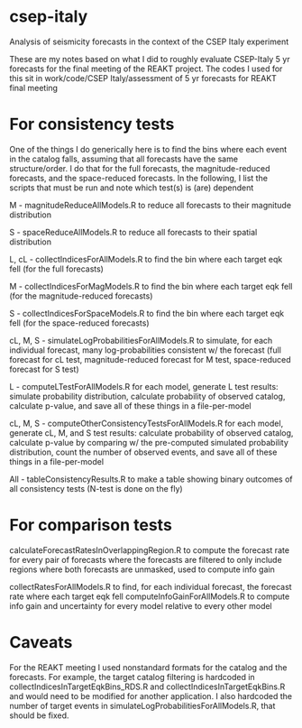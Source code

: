 # csep-italy
Analysis of seismicity forecasts in the context of the CSEP Italy experiment

These are my notes based on what I did to roughly evaluate CSEP-Italy 5 yr forecasts for the final meeting of the REAKT project. The codes I used for this sit in work/code/CSEP Italy/assessment of 5 yr forecasts for REAKT final meeting

# For consistency tests
One of the things I do generically here is to find the bins where each event in the catalog falls, assuming that all forecasts have the same structure/order. I do that for the full forecasts, the magnitude-reduced forecasts, and the space-reduced forecasts. In the following, I list the scripts that must be run and note which test(s) is (are) dependent

M - magnitudeReduceAllModels.R to reduce all forecasts to their magnitude distribution

S - spaceReduceAllModels.R to reduce all forecasts to their spatial distribution

L, cL - collectIndicesForAllModels.R to find the bin where each target eqk fell (for the full forecasts)

M - collectIndicesForMagModels.R to find the bin where each target eqk fell (for the magnitude-reduced forecasts)

S - collectIndicesForSpaceModels.R to find the bin where each target eqk fell (for the space-reduced forecasts)

cL, M, S - simulateLogProbabilitiesForAllModels.R to simulate, for each individual forecast, many log-probabilities consistent w/ the forecast (full forecast for cL test, magnitude-reduced forecast for M test, space-reduced forecast for S test)


L - computeLTestForAllModels.R for each model, generate L test results: simulate probability distribution, calculate probability of observed catalog, calculate p-value, and save all of these things in a file-per-model

cL, M, S - computeOtherConsistencyTestsForAllModels.R for each model, generate cL, M, and S test results: calculate probability of observed catalog, calculate p-value by comparing w/ the pre-computed simulated probability distribution, count the number of observed events, and save all of these things in a file-per-model

All - tableConsistencyResults.R to make a table showing binary outcomes of all consistency tests (N-test is done on the fly)

# For comparison tests
calculateForecastRatesInOverlappingRegion.R to compute the forecast rate for every pair of forecasts where the forecasts are filtered to only include regions where both forecasts are unmasked, used to compute info gain

collectRatesForAllModels.R to find, for each individual forecast, the forecast rate where each target eqk fell
computeInfoGainForAllModels.R to compute info gain and uncertainty for every model relative to every other model

# Caveats
For the REAKT meeting I used nonstandard formats for the catalog and the forecasts. For example, the target catalog filtering is hardcoded in collectIndicesInTargetEqkBins_RDS.R and collectIndicesInTargetEqkBins.R and would need to be modified for another application. I also hardcoded the number of target events in simulateLogProbabilitiesForAllModels.R, that should be fixed.
